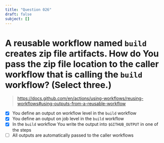 ```yaml
---
title: "Question 026"
draft: false
subject: []
---
```


# A reusable workflow named `build` creates zip file artifacts. How do You pass the zip file location to the caller workflow that is calling the `build` workflow? (Select three.)
> https://docs.github.com/en/actions/using-workflows/reusing-workflows#using-outputs-from-a-reusable-workflow

- [x] You define an output on workflow level in the `build` workflow
- [x] You define an output on job level in the `build` workflow
- [x] In the `build` workflow You write the output into `$GITHUB_OUTPUT` in one of the steps
- [ ] All outputs are automatically passed to the caller workflows
